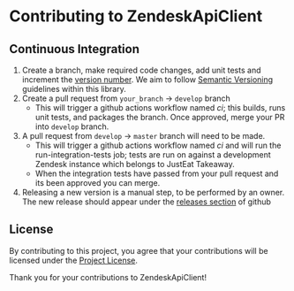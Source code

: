 # Contributing to ZendeskApiClient

## Continuous Integration

1. Create a branch, make required code changes, add unit tests and increment the [version number](https://github.com/justeat/ZendeskApiClient/blob/master/src/ZendeskApi.Build/ZendeskApi.Commons.props). We aim to follow [Semantic Versioning](https://semver.org/) guidelines within this library. 
2. Create a pull request from `your_branch` -> `develop` branch
   * This will trigger a github actions workflow named *ci*; this builds, runs unit tests, and packages the branch. Once approved, merge your PR into `develop` branch.
3. A pull request from `develop` -> `master` branch will need to be made.
   * This will trigger a github actions workflow named *ci* and will run the run-integration-tests job; tests are run on against a development Zendesk instance which belongs to JustEat Takeaway.
   * When the integration tests have passed from your pull request and its been approved you can merge.
4. Releasing a new version is a manual step, to be performed by an owner. The new release should appear under the [releases section](https://github.com/justeat/ZendeskApiClient/releases) of github

## License

By contributing to this project, you agree that your contributions will be licensed under the [Project License](/License.md).

Thank you for your contributions to ZendeskApiClient!
